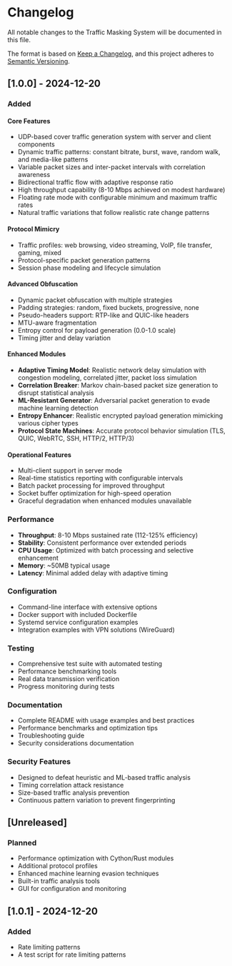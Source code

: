 # Changelog

All notable changes to the Traffic Masking System will be documented in this file.

The format is based on [Keep a Changelog](https://keepachangelog.com/en/1.0.0/),
and this project adheres to [Semantic Versioning](https://semver.org/spec/v2.0.0.html).

## [1.0.0] - 2024-12-20

### Added

#### Core Features
- UDP-based cover traffic generation system with server and client components
- Dynamic traffic patterns: constant bitrate, burst, wave, random walk, and media-like patterns
- Variable packet sizes and inter-packet intervals with correlation awareness
- Bidirectional traffic flow with adaptive response ratio
- High throughput capability (8-10 Mbps achieved on modest hardware)
- Floating rate mode with configurable minimum and maximum traffic rates
- Natural traffic variations that follow realistic rate change patterns

#### Protocol Mimicry
- Traffic profiles: web browsing, video streaming, VoIP, file transfer, gaming, mixed
- Protocol-specific packet generation patterns
- Session phase modeling and lifecycle simulation

#### Advanced Obfuscation
- Dynamic packet obfuscation with multiple strategies
- Padding strategies: random, fixed buckets, progressive, none
- Pseudo-headers support: RTP-like and QUIC-like headers
- MTU-aware fragmentation
- Entropy control for payload generation (0.0-1.0 scale)
- Timing jitter and delay variation

#### Enhanced Modules
- **Adaptive Timing Model**: Realistic network delay simulation with congestion modeling, correlated jitter, packet loss simulation
- **Correlation Breaker**: Markov chain-based packet size generation to disrupt statistical analysis
- **ML-Resistant Generator**: Adversarial packet generation to evade machine learning detection
- **Entropy Enhancer**: Realistic encrypted payload generation mimicking various cipher types
- **Protocol State Machines**: Accurate protocol behavior simulation (TLS, QUIC, WebRTC, SSH, HTTP/2, HTTP/3)

#### Operational Features
- Multi-client support in server mode
- Real-time statistics reporting with configurable intervals
- Batch packet processing for improved throughput
- Socket buffer optimization for high-speed operation
- Graceful degradation when enhanced modules unavailable

### Performance
- **Throughput**: 8-10 Mbps sustained rate (112-125% efficiency)
- **Stability**: Consistent performance over extended periods
- **CPU Usage**: Optimized with batch processing and selective enhancement
- **Memory**: ~50MB typical usage
- **Latency**: Minimal added delay with adaptive timing

### Configuration
- Command-line interface with extensive options
- Docker support with included Dockerfile
- Systemd service configuration examples
- Integration examples with VPN solutions (WireGuard)

### Testing
- Comprehensive test suite with automated testing
- Performance benchmarking tools
- Real data transmission verification
- Progress monitoring during tests

### Documentation
- Complete README with usage examples and best practices
- Performance benchmarks and optimization tips
- Troubleshooting guide
- Security considerations documentation

### Security Features
- Designed to defeat heuristic and ML-based traffic analysis
- Timing correlation attack resistance
- Size-based traffic analysis prevention
- Continuous pattern variation to prevent fingerprinting

## [Unreleased]

### Planned
- Performance optimization with Cython/Rust modules
- Additional protocol profiles
- Enhanced machine learning evasion techniques
- Built-in traffic analysis tools
- GUI for configuration and monitoring


## [1.0.1] - 2024-12-20

### Added
- Rate limiting patterns
- A test script for rate limiting patterns

